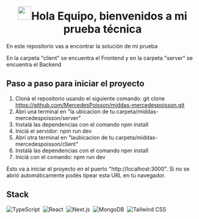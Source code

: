 <h1 align="center"><img src="https://media.giphy.com/media/hvRJCLFzcasrR4ia7z/giphy.gif" width="35">Hola Equipo, bienvenidos a mi prueba técnica </h1>
<p>En este repositorio vas a encontrar la solución de mi prueba</p>

<p>En la carpeta "client" se encuentra el Frontend y en la carpeta "server" se encuentra el Backend</p>

## Paso a paso para iniciar el proyecto

1) Cloná el repositorio usando el siguiente comando: 
git clone https://github.com/MercedesPoisson/middas-mercedespoisson.git
2) Abrí una terminal en "la ubicacion de tu carpeta/middas-mercedespoisson/server"
3) Instalá las dependencias con el comando npm install
4) Iniciá el servidor: npm run dev
5) Abrí otra terminal en "laubicacion de tu carpeta/middas-mercedespoisson/client"
6) Instalá las dependencias con el comando npm install
7) Iniciá con el comando: npm run dev

Esto va a iniciar el proyecto en el puerto "http://localhost:3000". Si no se abrió automáticamente podés tipear esta URL en tu navegador.

## Stack
![TypeScript](https://img.shields.io/badge/-TypeScript-05122A?style=flat&logo=typescript)&nbsp;
![React](https://img.shields.io/badge/-React-05122A?style=flat&logo=react)&nbsp;
![Next.js](https://img.shields.io/badge/-Next.js-05122A?style=flat&logo=next.js)&nbsp;
![MongoDB](https://img.shields.io/badge/-MongoDB-05122A?style=flat&logo=mongodb)&nbsp;
![Tailwind CSS](https://img.shields.io/badge/-Tailwind%20CSS-05122A?style=flat&logo=tailwind-css)&nbsp;
